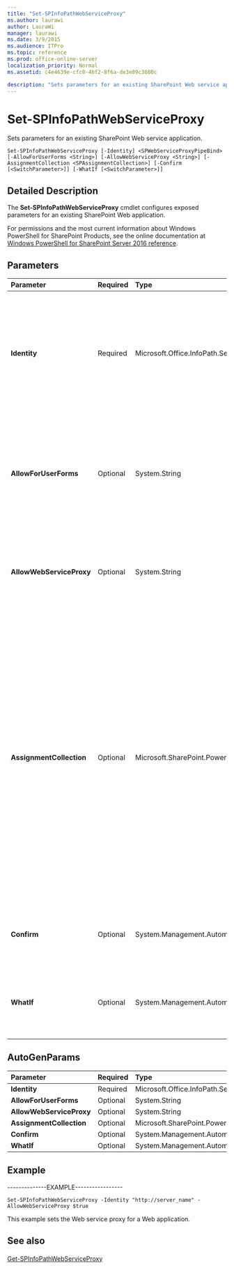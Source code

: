 ```yaml
---
title: "Set-SPInfoPathWebServiceProxy"
ms.author: laurawi
author: LauraWi
manager: laurawi
ms.date: 3/9/2015
ms.audience: ITPro
ms.topic: reference
ms.prod: office-online-server
localization_priority: Normal
ms.assetid: c4e4639e-cfc0-4bf2-8f6a-de3e09c3080c

description: "Sets parameters for an existing SharePoint Web service application."
---
```


# Set-SPInfoPathWebServiceProxy

Sets parameters for an existing SharePoint Web service application.
  
```
Set-SPInfoPathWebServiceProxy [-Identity] <SPWebServiceProxyPipeBind> [-AllowForUserForms <String>] [-AllowWebServiceProxy <String>] [-AssignmentCollection <SPAssignmentCollection>] [-Confirm [<SwitchParameter>]] [-WhatIf [<SwitchParameter>]]
```

## Detailed Description

The **Set-SPInfoPathWebServiceProxy** cmdlet configures exposed parameters for an existing SharePoint Web application. 
  
For permissions and the most current information about Windows PowerShell for SharePoint Products, see the online documentation at [Windows PowerShell for SharePoint Server 2016 reference](https://go.microsoft.com/fwlink/p/?LinkId=671715).
  
## Parameters

|**Parameter**|**Required**|**Type**|**Description**|
|:-----|:-----|:-----|:-----|
|**Identity** <br/> |Required  <br/> |Microsoft.Office.InfoPath.Server.Cmdlet.SPWebServiceProxyPipeBind  <br/> |Specifies the SharePoint Web service application proxy to update.  <br/> The type must be a valid URL, in the form http://server_name; a valid name of a Web application (for example, WebApp1); a valid GUID, in the form 12345678-90ab-cdef-1234-567890bcdefgh; or an instance of a valid **SPWebServiceProxy** object.  <br/> |
|**AllowForUserForms** <br/> |Optional  <br/> |System.String  <br/> |Specifies that a form opened in the InfoPath client can use the InfoPath Forms Services Web service proxy to connect to a Web service. This parameter can be set only when **AllowWebServiceProxy** is set to **True**.  <br/> The type must be one of the following: **True**, **False** The default value is False.  <br/> |
|**AllowWebServiceProxy** <br/> |Optional  <br/> |System.String  <br/> |Specifies that browser-enabled form templates can use the InfoPath Forms Services Web service proxy to connect to a Web service.  <br/> The type must be one of the following: **True**, **False** The default value is False.  <br/> |
|**AssignmentCollection** <br/> |Optional  <br/> |Microsoft.SharePoint.PowerShell.SPAssignmentCollection  <br/> |Manages objects for the purpose of proper disposal. Use of objects, such as **SPWeb** or **SPSite**, can use large amounts of memory and use of these objects in Windows PowerShell scripts requires proper memory management. Using the **SPAssignment** object, you can assign objects to a variable and dispose of the objects after they are needed to free up memory. When **SPWeb**, **SPSite**, or **SPSiteAdministration** objects are used, the objects are automatically disposed of if an assignment collection or the **Global** parameter is not used.  <br/> > [!NOTE]> When the **Global** parameter is used, all objects are contained in the global store. If objects are not immediately used, or disposed of by using the **Stop-SPAssignment** command, an out-of-memory scenario can occur.           |
|**Confirm** <br/> |Optional  <br/> |System.Management.Automation.SwitchParameter  <br/> |Prompts you for confirmation before executing the command. For more information, type the following command: **get-help about_commonparameters** <br/> |
|**WhatIf** <br/> |Optional  <br/> |System.Management.Automation.SwitchParameter  <br/> |Displays a message that describes the effect of the command instead of executing the command. For more information, type the following command: **get-help about_commonparameters** <br/> |
   
## AutoGenParams

|**Parameter**|**Required**|**Type**|**Description**|
|:-----|:-----|:-----|:-----|
|**Identity** <br/> |Required  <br/> |Microsoft.Office.InfoPath.Server.Cmdlet.SPWebServiceProxyPipeBind  <br/> ||
|**AllowForUserForms** <br/> |Optional  <br/> |System.String  <br/> ||
|**AllowWebServiceProxy** <br/> |Optional  <br/> |System.String  <br/> ||
|**AssignmentCollection** <br/> |Optional  <br/> |Microsoft.SharePoint.PowerShell.SPAssignmentCollection  <br/> ||
|**Confirm** <br/> |Optional  <br/> |System.Management.Automation.SwitchParameter  <br/> ||
|**WhatIf** <br/> |Optional  <br/> |System.Management.Automation.SwitchParameter  <br/> ||
   
## Example

--------------EXAMPLE-----------------
  
```
Set-SPInfoPathWebServiceProxy -Identity "http://server_name" -AllowWebServiceProxy $true
```

This example sets the Web service proxy for a Web application.
  
## See also

#### 

[Get-SPInfoPathWebServiceProxy](get-spinfopathwebserviceproxy.md)

